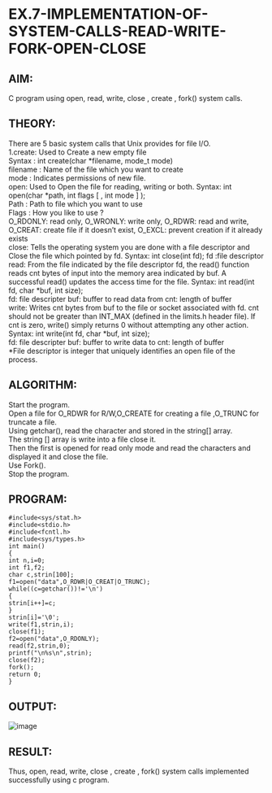 # EX.7-IMPLEMENTATION-OF-SYSTEM-CALLS-READ-WRITE-FORK-OPEN-CLOSE

## AIM:
C program using open, read, write, close , create , fork() system calls.
## THEORY:
There are 5 basic system calls that Unix provides for file I/O.
<br>
1.create: Used to Create a new empty file
<br>
Syntax : int create(char *filename, mode_t mode)
<br>
filename : Name of the file which you want to create
<br>
mode : Indicates permissions of new file.
<br>
open: Used to Open the file for reading, writing or both. Syntax: int open(char *path, int flags [ , int mode ] );
<br>
Path : Path to file which you want to use
<br>
Flags : How you like to use ?
<br>
O_RDONLY: read only, O_WRONLY: write only, O_RDWR: read and write, O_CREAT: create file if it doesn’t exist, O_EXCL: prevent creation if it already exists
<br>
close: Tells the operating system you are done with a file descriptor and Close the file which pointed by fd. Syntax: int close(int fd); fd :file descriptor
<br>
read: From the file indicated by the file descriptor fd, the read() function reads cnt bytes of input into the memory area indicated by buf. A successful read() updates the access time for the file. Syntax: int read(int fd, char *buf, int size);
<br>
fd: file descripter buf: buffer to read data from cnt: length of buffer
<br>
write: Writes cnt bytes from buf to the file or socket associated with fd. cnt should not be greater than INT_MAX (defined in the limits.h header file). If cnt is zero, write() simply returns 0 without attempting any other action. Syntax: int write(int fd, char *buf, int size);
<br>
fd: file descripter buf: buffer to write data to cnt: length of buffer
<br>
*File descriptor is integer that uniquely identifies an open file of the process.
<br>
## ALGORITHM:
Start the program.
<br>
Open a file for O_RDWR for R/W,O_CREATE for creating a file ,O_TRUNC for truncate a file.
<br>
Using getchar(), read the character and stored in the string[] array.
<br>
The string [] array is write into a file close it.
<br>
Then the first is opened for read only mode and read the characters and displayed it and close the file.
<br>
Use Fork().
<br>
Stop the program.
<br>
## PROGRAM:
```
#include<sys/stat.h> 
#include<stdio.h> 
#include<fcntl.h> 
#include<sys/types.h> 
int main() 
{ 
int n,i=0; 
int f1,f2; 
char c,strin[100]; 
f1=open("data",O_RDWR|O_CREAT|O_TRUNC); 
while((c=getchar())!='\n') 
{ 
strin[i++]=c; 
} 
strin[i]='\0'; 
write(f1,strin,i); 
close(f1); 
f2=open("data",O_RDONLY); 
read(f2,strin,0); 
printf("\n%s\n",strin); 
close(f2); 
fork(); 
return 0; 
}
```
## OUTPUT:

![image](https://github.com/kavinesh8476/EX.7-IMPLEMENTATION-OF-SYSTEM-CALLS-READ-WRITE-FORK-OPEN-CLOSE/assets/118466561/ca8ac651-80a3-4732-a4c6-fbf5a4cb49f8)

## RESULT:
Thus, open, read, write, close , create , fork() system calls implemented successfully using c program.

